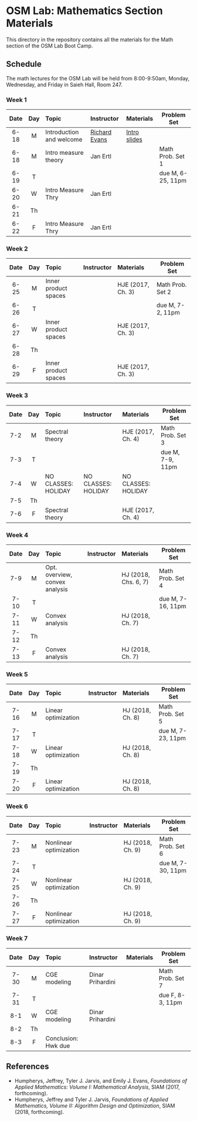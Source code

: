# OSM Lab: Mathematics Section Materials

This directory in the repository contains all the materials for the Math section of the OSM Lab Boot Camp.

## Schedule

The math lectures for the OSM Lab will be held from 8:00-9:50am, Monday, Wednesday, and Friday in Saieh Hall, Room 247.

### Week 1

| Date | Day | Topic | Instructor | Materials | Problem Set |
|:---:|:---:|:--- |:--- |:--- | --- |
6-18  | M  | Introduction and welcome | [Richard Evans](https://sites.google.com/site/rickecon/) | [Intro slides](https://github.com/OpenSourceMacro/BootCamp2018/blob/master/Intro/Intro_BootCamp.pdf) |  |
6-18 | M  | Intro measure theory | Jan Ertl |  | Math Prob. Set 1  |
6-19  | T  |                      |          |  | due M, 6-25, 11pm |
6-20  | W  | Intro Measure Thry | Jan Ertl |          |  |
6-21  | Th |                    |          |          |  |
6-22  | F  | Intro Measure Thry | Jan Ertl |          |  |

### Week 2

| Date | Day | Topic | Instructor | Materials | Problem Set |
|:---:|:---:|:--- |:--- |:--- | --- |
6-25  | M   | Inner product spaces |  | HJE (2017, Ch. 3) | Math Prob. Set 2 |
6-26  | T   |                      |  |                   | due M, 7-2, 11pm |
6-27  | W   | Inner product spaces |  | HJE (2017, Ch. 3) |                  |
6-28  | Th  |                      |  |                   |                  |
6-29  | F   | Inner product spaces |  | HJE (2017, Ch. 3) |                  |

### Week 3

| Date | Day | Topic | Instructor | Materials | Problem Set |
|:---:|:---:|:--- |:--- |:--- | --- |
7-2 | M   | Spectral theory  |  | HJE (2017, Ch. 4) | Math Prob. Set 3 |
7-3 | T   |                  |  |                   | due M, 7-9, 11pm |
7-4 | W   | NO CLASSES: HOLIDAY | NO CLASSES: HOLIDAY | NO CLASSES: HOLIDAY |  |
7-5 | Th  |               |             |     |  |
7-6 | F   | Spectral theory     |  | HJE (2017, Ch. 4) |  |

### Week 4

| Date | Day | Topic | Instructor | Materials | Problem Set |
|:---:|:---:|:--- |:--- |:--- | --- |
7-9  | M  | Opt. overview, convex analysis |  | HJ (2018, Chs. 6, 7) | Math Prob. Set 4  |
7-10 | T  |                                |  |                      | due M, 7-16, 11pm |
7-11 | W  | Convex analysis |  | HJ (2018, Ch. 7) |  |
7-12 | Th |                 |  |                  |  |
7-13 | F  | Convex analysis |  | HJ (2018, Ch. 7) |  |

### Week 5

| Date | Day | Topic | Instructor | Materials | Problem Set |
|:---:|:---:|:--- |:--- |:--- | --- |
7-16 | M  | Linear optimization |  | HJ (2018, Ch. 8) | Math Prob. Set 5  |
7-17 | T  |                     |  |                  | due M, 7-23, 11pm |
7-18 | W  | Linear optimization |  | HJ (2018, Ch. 8) |  |
7-19 | Th |                     |  |                  |  |
7-20 | F  | Linear optimization |  | HJ (2018, Ch. 8) |  |

### Week 6

| Date | Day | Topic | Instructor | Materials | Problem Set |
|:---:|:---:|:--- |:--- |:--- | --- |
7-23 | M  | Nonlinear optimization |  | HJ (2018, Ch. 9) | Math Prob. Set 6  |
7-24 | T  |                        |  |                  | due M, 7-30, 11pm |
7-25 | W  | Nonlinear optimization |  | HJ (2018, Ch. 9) |  |
7-26 | Th |                        |  |                  |  |
7-27 | F  | Nonlinear optimization |  | HJ (2018, Ch. 9) |  |

### Week 7

| Date | Day | Topic | Instructor | Materials | Problem Set |
|:---:|:---:|:--- |:--- |:--- | --- |
7-30 | M   | CGE modeling | Dinar Prihardini |  | Math Prob. Set 7 |
7-31 | T   |              |                  |  | due F, 8-3, 11pm |
8-1  | W   | CGE modeling | Dinar Prihardini |  |                  |
8-2  | Th  |              |                  |  |                  |
8-3  | F   | Conclusion: Hwk due |  |  |  |


## References

* Humpherys, Jeffrey, Tyler J. Jarvis, and Emily J. Evans, *Foundations of Applied Mathematics: Volume I: Mathematical Analysis*, SIAM (2017, forthcoming).
* Humpherys, Jeffrey and Tyler J. Jarvis, *Foundations of Applied Mathematics, Volume II: Algorithm Design and Optimization*, SIAM (2018, forthcoming).

